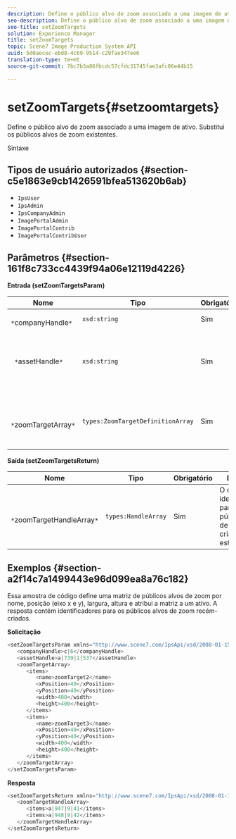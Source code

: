 ```yaml
---
description: Define o público alvo de zoom associado a uma imagem de ativo. Substitui os públicos alvos de zoom existentes.
seo-description: Define o público alvo de zoom associado a uma imagem de ativo. Substitui os públicos alvos de zoom existentes.
seo-title: setZoomTargets
solution: Experience Manager
title: setZoomTargets
topic: Scene7 Image Production System API
uuid: 5d0aecec-ebd8-4c69-9514-c29fae347ee6
translation-type: tm+mt
source-git-commit: 7bc7b3a86fbcdc57cfdc31745fae3afc06e44b15

---
```



# setZoomTargets{#setzoomtargets}

Define o público alvo de zoom associado a uma imagem de ativo. Substitui os públicos alvos de zoom existentes.

Sintaxe

## Tipos de usuário autorizados {#section-c5e1863e9cb1426591bfea513620b6ab}

* `IpsUser`
* `IpsAdmin`
* `IpsCompanyAdmin`
* `ImagePortalAdmin`
* `ImagePortalContrib`
* `ImagePortalContribUser`

## Parâmetros {#section-161f8c733cc4439f94a06e12119d4226}

**Entrada (setZoomTargetsParam)**

| Nome | Tipo | Obrigatório | Descrição |
|---|---|---|---|
| ` *`companyHandle`*` | `xsd:string` | Sim | Alça da Empresa. |
| ` *`assetHandle`*` | `xsd:string` | Sim | Ativo com o público alvo de zoom que você deseja definir. |
| ` *`zoomTargetArray`*` | `types:ZoomTargetDefinitionArray` | Sim | Matriz de definições de públicos alvos de zoom. |

**Saída (setZoomTargetsReturn)**

| Nome | Tipo | Obrigatório | Descrição |
|---|---|---|---|
| ` *`zoomTargetHandleArray`*` | `types:HandleArray` | Sim | O conjunto de identificadores para os públicos alvos de zoom criados por esta operação. |

## Exemplos {#section-a2f14c7a1499443e96d099ea8a76c182}

Essa amostra de código define uma matriz de públicos alvos de zoom por nome, posição (eixo x e y), largura, altura e atribui a matriz a um ativo. A resposta contém identificadores para os públicos alvos de zoom recém-criados.

**Solicitação**

```java
<setZoomTargetsParam xmlns="http://www.scene7.com/IpsApi/xsd/2008-01-15">
   <companyHandle>c|6</companyHandle>
   <assetHandle>a|739|1|537</assetHandle>
   <zoomTargetArray>
      <items>
         <name>zoomTarget2</name>
         <xPosition>40</xPosition>
         <yPosition>40</yPosition>
         <width>400</width>
         <height>400</height>
      </items>
      <items>
         <name>zoomTarget3</name>
         <xPosition>40</xPosition>
         <yPosition>40</yPosition>
         <width>400</width>
         <height>400</height>
      </items>
   </zoomTargetArray>
</setZoomTargetsParam>
```

**Resposta**

```java
<setZoomTargetsReturn xmlns="http://www.scene7.com/IpsApi/xsd/2008-01-15">
   <zoomTargetHandleArray>
      <items>a|947|9|41</items>
      <items>a|948|9|42</items>
   </zoomTargetHandleArray>
</setZoomTargetsReturn>
```

